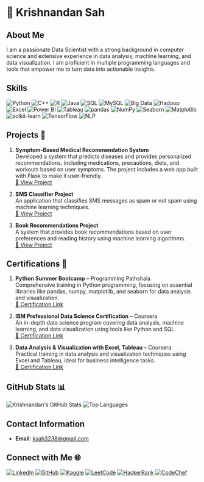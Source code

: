 # 👋 Krishnandan Sah

## About Me
I am a passionate Data Scientist with a strong background in computer science and extensive experience in data analysis, machine learning, and data visualization. I am proficient in multiple programming languages and tools that empower me to turn data into actionable insights.

## Skills
![Python](https://img.shields.io/badge/Python-3776AB?style=for-the-badge&logo=python&logoColor=white)
![C++](https://img.shields.io/badge/C%2B%2B-00599C?style=for-the-badge&logo=c%2B%2B&logoColor=white)
![R](https://img.shields.io/badge/R-276DC3?style=for-the-badge&logo=r&logoColor=white)
![Java](https://img.shields.io/badge/Java-007396?style=for-the-badge&logo=java&logoColor=white)
![SQL](https://img.shields.io/badge/SQL-336791?style=for-the-badge&logo=postgresql&logoColor=white)
![MySQL](https://img.shields.io/badge/MySQL-4479A1?style=for-the-badge&logo=mysql&logoColor=white)
![Big Data](https://img.shields.io/badge/Big_Data-FF5733?style=for-the-badge&logoColor=white)
![Hadoop](https://img.shields.io/badge/Hadoop-66CCFF?style=for-the-badge&logo=apache-hadoop&logoColor=white)
![Excel](https://img.shields.io/badge/Excel-217346?style=for-the-badge&logo=microsoft-excel&logoColor=white)
![Power BI](https://img.shields.io/badge/Power_BI-F2C811?style=for-the-badge&logo=power-bi&logoColor=white)
![Tableau](https://img.shields.io/badge/Tableau-E97627?style=for-the-badge&logo=tableau&logoColor=white)
![pandas](https://img.shields.io/badge/pandas-150458?style=for-the-badge&logo=pandas&logoColor=white)
![NumPy](https://img.shields.io/badge/NumPy-013243?style=for-the-badge&logo=numpy&logoColor=white)
![Seaborn](https://img.shields.io/badge/Seaborn-4EADCB?style=for-the-badge&logoColor=white)
![Matplotlib](https://img.shields.io/badge/Matplotlib-FF5733?style=for-the-badge&logo=matplotlib&logoColor=white)
![scikit-learn](https://img.shields.io/badge/scikit--learn-F7931E?style=for-the-badge&logo=scikit-learn&logoColor=white)
![TensorFlow](https://img.shields.io/badge/TensorFlow-FF6F00?style=for-the-badge&logo=tensorflow&logoColor=white)
![NLP](https://img.shields.io/badge/NLP-008080?style=for-the-badge&logoColor=white)

## Projects 🚀
1. **Symptom-Based Medical Recommendation System**  
   Developed a system that predicts diseases and provides personalized recommendations, including medications, precautions, diets, and workouts based on user symptoms. The project includes a web app built with Flask to make it user-friendly.  
   [🔗 View Project](https://github.com/Krishna-3238/Medical-Recommendation-System.git)

2. **SMS Classifier Project**  
   An application that classifies SMS messages as spam or not spam using machine learning techniques.  
   [🔗 View Project](https://sms-classifier-project-app.streamlit.app/)

3. **Book Recommendations Project**  
   A system that provides book recommendations based on user preferences and reading history using machine learning algorithms.  
   [🔗 View Project](https://book-recommendation-system-ml.streamlit.app/)

## Certifications 📜
1. **Python Summer Bootcamp** – Programming Pathshala  
   Comprehensive training in Python programming, focusing on essential libraries like pandas, numpy, matplotlib, and seaborn for data analysis and visualization.  
   [📄 Certification Link](https://github.com/Krishna-3238/Certification-Courses/blob/main/Python%20summer%20bootcamp%20programmingpathshala.pdf)

2. **IBM Professional Data Science Certification** – Coursera  
   An in-depth data science program covering data analysis, machine learning, and data visualization using tools like Python and SQL.  
   [📄 Certification Link](https://github.com/Krishna-3238/Certification-Courses/tree/main/IBM%20Professional%20Data%20Science%20Certificates)

3. **Data Analysis & Visualization with Excel, Tableau** – Coursera  
   Practical training in data analysis and visualization techniques using Excel and Tableau, ideal for business intelligence tasks.  
   [📄 Certification Link](https://github.com/Krishna-3238/Certification-Courses/tree/main/Data%20analysis%20certificates)

## GitHub Stats 📊

![Krishnandan's GitHub Stats](https://github-readme-stats.vercel.app/api?username=Krishna-3238&show_icons=true&theme=radical)
![Top Languages](https://github-readme-stats.vercel.app/api/top-langs/?username=Krishna-3238&layout=compact&theme=radical)

## Contact Information
- **Email**: ksah3238@gmail.com

## Connect with Me 🌐
[![LinkedIn](https://img.shields.io/badge/LinkedIn-0077B5?style=for-the-badge&logo=linkedin&logoColor=white)](https://www.linkedin.com/in/krishnandan)
[![GitHub](https://img.shields.io/badge/GitHub-181717?style=for-the-badge&logo=github&logoColor=white)](https://github.com/Krishna-3238)
[![Kaggle](https://img.shields.io/badge/Kaggle-20BEFF?style=for-the-badge&logo=kaggle&logoColor=white)](https://www.kaggle.com/krishnandansah)
[![LeetCode](https://img.shields.io/badge/LeetCode-FFA116?style=for-the-badge&logo=leetcode&logoColor=white)](https://leetcode.com/u/ksah3238/)
[![HackerRank](https://img.shields.io/badge/HackerRank-2EC866?style=for-the-badge&logo=hackerrank&logoColor=white)](https://www.hackerrank.com/profile/ksah3238)
[![CodeChef](https://img.shields.io/badge/CodeChef-5B4638?style=for-the-badge&logo=codechef&logoColor=white)](https://www.codechef.com/users/krishna_323)
